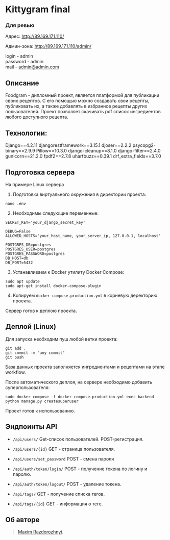 # Kittygram final

### <b>Для ревью</b>
Адрес: http://89.169.171.110/

Админ-зона: http://89.169.171.110/admin/

login - admin  
password - admin  
mail - admin@admin.com  


## Описание
Foodgram - дипломный проект, является платформой для публикации своих рецептов. С его помощью можно создавать свои рецепты, публиковать их, а также добавлять в избранное рецепты других пользователей. Проект позволяет скачивать pdf список ингредиентов любого доступного рецепта.

## **Технологии:**

Django==4.2.11
djangorestframework==3.15.1
djoser==2.2.2
psycopg2-binary==2.9.9
Pillow==10.3.0
django-cleanup==8.1.0
django-filter==2.4.0
gunicorn==21.2.0
fpdf2==2.7.8
uharfbuzz==0.39.1
drf_extra_fields==3.7.0

## Подготовка сервера
На примере Linux сервера

1. Подготовка виртуального окружения в директории проекта:
```
nano .env
```

2. Необходимы следующие переменные:
```nano
SECRET_KEY='your_django_secret_key'

DEBUG=False
ALLOWED_HOSTS='your_host_name, your_server_ip, 127.0.0.1, localhost'

POSTGRES_DB=postgres
POSTGRES_USER=postgres
POSTGRES_PASSWORD=postgres
DB_HOST=db
DB_PORT=5432
```

3. Устанавливаем к Docker утилиту Docker Compose:
```
sudo apt update
sudo apt-get install docker-compose-plugin 
```

4. Копируем `docker-compose.production.yml` в корневую деректорию проекта.

Сервер готов к деплою проекта.

## Деплой (Linux)  

Для запуска необходим пуш любой ветки проекта:  
```
git add .
git commit -m "any commit"
git push
```

База данных проекта заполняется ингредиентами и рецептами на этапе workflow.


После автоматического деплоя, на сервере необходимо добавить суперпользователя:  
```
sudo docker compose -f docker-compose.production.yml exec backend python manage.py createsuperuser
```  

Проект готов к использованию.

## Эндпоинты API

* ```/api/users/```  Get-список пользователей. POST-регистрация.

* ```/api/users/{id}``` GET - страница пользователя. 

* ```/api/users/set_password``` POST - смена пароля

* ```/api/auth/token/login/``` POST - получение токена по логину и паролю.

* ```/api/auth/token/logout/``` POST - удаление токена. 

* ```/api/tags/``` GET - получение списка тегов.

* ```/api/tags/{id}``` GET - информация о теге.


## Об авторе
>[Maxim Razdorozhnyi](https://github.com/rmv9).